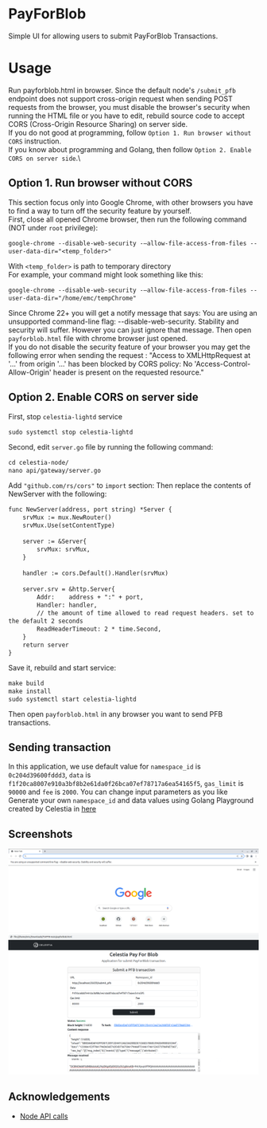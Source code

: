 
# PayForBlob

Simple UI for allowing users to submit PayForBlob Transactions.

# Usage
Run payforblob.html in browser. Since the default node's ```/submit_pfb``` endpoint does not support cross-origin request when sending POST requests from the browser, you must disable the browser's security when running the HTML file or you have to edit, rebuild source code to accept CORS (Cross-Origin Resource Sharing) on server side.\
If you do not good at programming, follow ```Option 1. Run browser without CORS``` instruction.\
If you know about programming and Golang, then follow ```Option 2. Enable CORS on server side```.\

## Option 1. Run browser without CORS
This section focus only into Google Chrome, with other browsers you have to find a way to turn off the security feature by yourself.\
First, close all opened Chrome browser, then run the following command (NOT under ```root``` privilege):
```
google-chrome --disable-web-security -–allow-file-access-from-files --user-data-dir="<temp_folder>"
```
With ```<temp_folder>``` is path to temporary directory\
For example, your command might look something like this:
```
google-chrome --disable-web-security -–allow-file-access-from-files --user-data-dir="/home/emc/tempChrome"
```
Since Chrome 22+ you will get a notify message that says: You are using an unsupported command-line flag: --disable-web-security. Stability and security will suffer.
However you can just ignore that message.
Then open ```payforblob.html``` file with chrome browser just opened.\
If you do not disable the security feature of your browser you may get the following error when sending the request : "Access to XMLHttpRequest at '...' from origin '...' has been blocked by CORS policy: No 'Access-Control-Allow-Origin' header is present on the requested resource." 
## Option 2. Enable CORS on server side
First, stop ```celestia-lightd``` service
```
sudo systemctl stop celestia-lightd
```
Second, edit ```server.go``` file by running the following command:
```cd $HOME
cd celestia-node/
nano api/gateway/server.go
```
Add ```"github.com/rs/cors"``` to ```import``` section:
Then replace the contents of NewServer with the following:
```
func NewServer(address, port string) *Server {
	srvMux := mux.NewRouter()
	srvMux.Use(setContentType)

	server := &Server{
		srvMux: srvMux,
	}

	handler := cors.Default().Handler(srvMux)

	server.srv = &http.Server{
		Addr:    address + ":" + port,
		Handler: handler,
		// the amount of time allowed to read request headers. set to the default 2 seconds
		ReadHeaderTimeout: 2 * time.Second,
	}
	return server
}

```
Save it, rebuild and start service:
```
make build
make install
sudo systemctl start celestia-lightd
```
Then open ```payforblob.html``` in any browser you want to send PFB transactions.
## Sending transaction

In this application, we use default value for ```namespace_id``` is ```0c204d39600fddd3```, ```data``` is ```f1f20ca8007e910a3bf8b2e61da0f26bca07ef78717a6ea54165f5```, ```gas_limit``` is ```90000``` and ```fee``` is ```2000```. You can change input parameters as you like \
Generate your own ```namespace_id``` and data values using Golang Playground created by Celestia in [here](https://go.dev/play/p/7ltvaj8lhRl)


## Screenshots

![Warning Screenshot](https://github.com/TrungKhanhNguyen/MonitoringPacket/blob/master/MonitoringPacket/Resources/Screenshot_4.png?raw=true)
\
![Warning Screenshot](https://github.com/TrungKhanhNguyen/MonitoringPacket/blob/master/MonitoringPacket/Resources/Screenshot_3.png?raw=true)

## Acknowledgements
 - [ Node API calls](https://docs.celestia.org/developers/node-tutorial/#submit-a-pfb-transaction)

